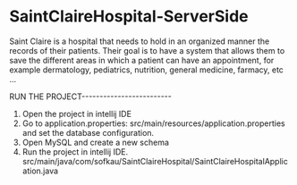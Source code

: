 # SaintClaireHospital-ServerSide
Saint Claire is a hospital that needs to hold in an organized manner the records of
their patients.
Their goal is to have a system that allows them to save the different areas in which a
patient can have an appointment, for example dermatology, pediatrics, nutrition,
general medicine, farmacy, etc …


RUN THE PROJECT-------------------------

1. Open the project in intellij IDE
2. Go to application.properties:   src/main/resources/application.properties and set the database configuration.
3. Open MySQL and create a new schema
4. Run the project in intellij IDE.  src/main/java/com/sofkau/SaintClaireHospital/SaintClaireHospitalApplication.java



